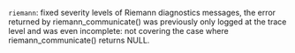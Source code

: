 `riemann`: fixed severity levels of Riemann diagnostics messages, the error
returned by riemann_communicate() was previously only logged at the trace
level and was even incomplete: not covering the case where
riemann_communicate() returns NULL.
